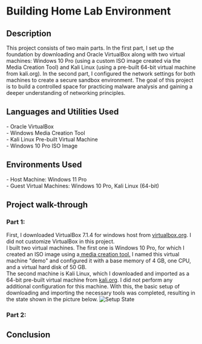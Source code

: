 # Building Home Lab Environment
<h2>Description</h2>
This project consists of two main parts.
In the first part, I set up the foundation by downloading and Oracle VirtualBox along with two virtual machines: Windows 10 Pro (using a custom ISO image created via the Media Creation Tool) and Kali Linux (using a pre-built 64-bit virtual machine from kali.org).
In the second part, I configured the network settings for both machines to create a secure sandbox environment.
The goal of this project is to build a controlled space for practicing malware analysis and gaining a deeper understanding of networking principles.
<br />
<h2>Languages and Utilities Used</h2>
- Oracle VirtualBox<br />
- Windows Media Creation Tool<br />
- Kali Linux Pre-built Virtual Machine <br />
- Windows 10 Pro ISO Image<br />
<h2>Environments Used </h2>
- Host Machine: Windows 11 Pro<br />
- Guest Virtual Machines: Windows 10 Pro, Kali Linux (64-bit)<br />

<h2>Project walk-through</h2>
<h3>Part 1:</h3>
First, I downloaded VirtualBox 7.1.4 for windows host from <a href="https://www.virtualbox.org/wiki/Downloads">virtualbox.org</a>. I did not customize VirtualBox in this project.<br />    I built two virtual machines. The first one is Windows 10 Pro, for which I created an ISO image using a<a href="https://www.microsoft.com/en-ca/software-download/windows10iso"> media creation tool.</a> I named this virtual machine "demo" and configured it with a base memory of 4 GB, one CPU, and a virtual hard disk of 50 GB.<br />
The second machine is Kali Linux, which I downloaded and imported as a 64-bit pre-built virtual machine from <a href="https://www.kali.org/get-kali/#kali-virtual-machines" target="_blank">kali.org</a>. I did not perform any additional configuration for this machine. With this, the basic setup of downloading and importing the necessary tools was completed, resulting in the state shown in the picture below.
<img src="https://i.imgur.com/73Ajar1.png" alt="Setup State" style="max-width: 100%; height: auto;">


<h3>Part 2:</h3>
<h2>Conclusion</h2>
